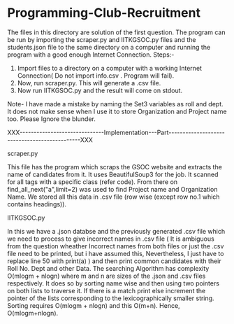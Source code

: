 # Programming-Club-Recruitment
The files in this directory are solution of the first question.
The program can be run by importing the  scraper.py and IITKGSOC.py files and the students.json file to the 
same directory on a computer and running the program with a good enough Internet 
Connection.
Steps:-
1. Import files to a directory on a computer with a working Internet Connection( Do not import info.csv . Program will fail).
2. Now, run scraper.py. This will generate a .csv file.
3. Now run IITKGSOC.py and the result will come on stdout.

Note- 
I have made a mistake by naming the Set3 variables as roll and dept. It does not make sense when I use it to store Organization 
and Project name too. Please Ignore the blunder. 

XXX------------------------------Implementation---Part----------------------------------------------XXX

scraper.py

This file has the program which scraps the GSOC website and extracts the 
name of candidates from it. It uses BeautifulSoup3 for the job. It scanned 
for all <h> tags with a specific class (refer code). From there on find_all_next("a",limit=2) 
was used to find Project name and Organization Name. We stored all this data in .csv file 
(row wise (except row no.1 which contains headings)).
  
IITKGSOC.py

In this we have a .json databse and the previously generated .csv file which we need to process 
to give incorrect names in .csv file ( It is ambiguous from the question wheather Incorrect names 
from both files or just the .csv file need to be printed, but i have assumed this, Nevertheless,
I just have to replace line 50  with print(a) ) and then print common candidates with their Roll No.
Dept and other Data. The searching Algorithm has complexity O(mlogm + nlogn) where m and n are sizes 
of the .json and .csv files respectively. It does so by sorting name wise and then using two pointers 
on both lists to traverse it. If there is a match print else increment the pointer of the lists corresponding 
to the lexicographically smaller string. Sorting requires O(mlogm + nlogn) and this O(m+n). Hence, O(mlogm+nlogn).




